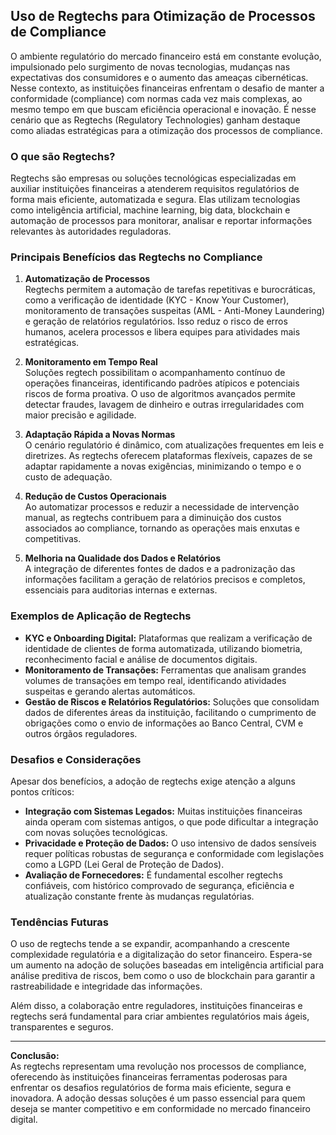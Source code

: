 ## Uso de Regtechs para Otimização de Processos de Compliance

O ambiente regulatório do mercado financeiro está em constante evolução, impulsionado pelo surgimento de novas tecnologias, mudanças nas expectativas dos consumidores e o aumento das ameaças cibernéticas. Nesse contexto, as instituições financeiras enfrentam o desafio de manter a conformidade (compliance) com normas cada vez mais complexas, ao mesmo tempo em que buscam eficiência operacional e inovação. É nesse cenário que as Regtechs (Regulatory Technologies) ganham destaque como aliadas estratégicas para a otimização dos processos de compliance.

### O que são Regtechs?

Regtechs são empresas ou soluções tecnológicas especializadas em auxiliar instituições financeiras a atenderem requisitos regulatórios de forma mais eficiente, automatizada e segura. Elas utilizam tecnologias como inteligência artificial, machine learning, big data, blockchain e automação de processos para monitorar, analisar e reportar informações relevantes às autoridades reguladoras.

### Principais Benefícios das Regtechs no Compliance

1. **Automatização de Processos**  
   Regtechs permitem a automação de tarefas repetitivas e burocráticas, como a verificação de identidade (KYC - Know Your Customer), monitoramento de transações suspeitas (AML - Anti-Money Laundering) e geração de relatórios regulatórios. Isso reduz o risco de erros humanos, acelera processos e libera equipes para atividades mais estratégicas.

2. **Monitoramento em Tempo Real**  
   Soluções regtech possibilitam o acompanhamento contínuo de operações financeiras, identificando padrões atípicos e potenciais riscos de forma proativa. O uso de algoritmos avançados permite detectar fraudes, lavagem de dinheiro e outras irregularidades com maior precisão e agilidade.

3. **Adaptação Rápida a Novas Normas**  
   O cenário regulatório é dinâmico, com atualizações frequentes em leis e diretrizes. As regtechs oferecem plataformas flexíveis, capazes de se adaptar rapidamente a novas exigências, minimizando o tempo e o custo de adequação.

4. **Redução de Custos Operacionais**  
   Ao automatizar processos e reduzir a necessidade de intervenção manual, as regtechs contribuem para a diminuição dos custos associados ao compliance, tornando as operações mais enxutas e competitivas.

5. **Melhoria na Qualidade dos Dados e Relatórios**  
   A integração de diferentes fontes de dados e a padronização das informações facilitam a geração de relatórios precisos e completos, essenciais para auditorias internas e externas.

### Exemplos de Aplicação de Regtechs

- **KYC e Onboarding Digital:** Plataformas que realizam a verificação de identidade de clientes de forma automatizada, utilizando biometria, reconhecimento facial e análise de documentos digitais.
- **Monitoramento de Transações:** Ferramentas que analisam grandes volumes de transações em tempo real, identificando atividades suspeitas e gerando alertas automáticos.
- **Gestão de Riscos e Relatórios Regulatórios:** Soluções que consolidam dados de diferentes áreas da instituição, facilitando o cumprimento de obrigações como o envio de informações ao Banco Central, CVM e outros órgãos reguladores.

### Desafios e Considerações

Apesar dos benefícios, a adoção de regtechs exige atenção a alguns pontos críticos:

- **Integração com Sistemas Legados:** Muitas instituições financeiras ainda operam com sistemas antigos, o que pode dificultar a integração com novas soluções tecnológicas.
- **Privacidade e Proteção de Dados:** O uso intensivo de dados sensíveis requer políticas robustas de segurança e conformidade com legislações como a LGPD (Lei Geral de Proteção de Dados).
- **Avaliação de Fornecedores:** É fundamental escolher regtechs confiáveis, com histórico comprovado de segurança, eficiência e atualização constante frente às mudanças regulatórias.

### Tendências Futuras

O uso de regtechs tende a se expandir, acompanhando a crescente complexidade regulatória e a digitalização do setor financeiro. Espera-se um aumento na adoção de soluções baseadas em inteligência artificial para análise preditiva de riscos, bem como o uso de blockchain para garantir a rastreabilidade e integridade das informações.

Além disso, a colaboração entre reguladores, instituições financeiras e regtechs será fundamental para criar ambientes regulatórios mais ágeis, transparentes e seguros.

---

**Conclusão:**  
As regtechs representam uma revolução nos processos de compliance, oferecendo às instituições financeiras ferramentas poderosas para enfrentar os desafios regulatórios de forma mais eficiente, segura e inovadora. A adoção dessas soluções é um passo essencial para quem deseja se manter competitivo e em conformidade no mercado financeiro digital.